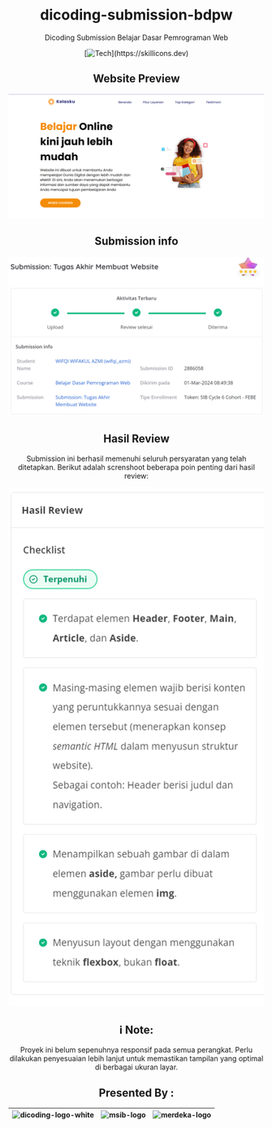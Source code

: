 
<div align="center">
  
# dicoding-submission-bdpw

Dicoding Submission  Belajar Dasar Pemrograman Web

  [![Tech](https://skillicons.dev/icons?i=,html,css,js,)](https://skillicons.dev)


## Website Preview
![main](Screnshoot/Kelasku.png)


## Submission info

![main](Screnshoot/submission-info-1.png)

## Hasil Review

Submission ini berhasil memenuhi seluruh persyaratan yang telah ditetapkan. Berikut adalah screnshoot beberapa poin penting dari hasil review:

![main](Screnshoot/submission-info-2.png)

## ℹ️ **Note:** 

Proyek ini belum sepenuhnya responsif pada semua perangkat. Perlu dilakukan penyesuaian lebih lanjut untuk memastikan tampilan yang optimal di berbagai ukuran layar.



## Presented By :

| <img src="https://i.ibb.co/xGPVFJD/dicoding-logo-white.png" height="50" alt="dicoding-logo-white" border="0"> | <img src="https://i.ibb.co/0j74xkz/msib-logo.png" height="150" alt="msib-logo" border="0"> | <img src="https://i.ibb.co/LRVcmvB/merdeka-logo.png" height="100" alt="merdeka-logo" border="0"> |
| ------------------------------------------------------------------------------------------------------------- | ------------------------------------------------------------------------------------------ | ------------------------------------------------------------------------------------------------ |

  </div>
